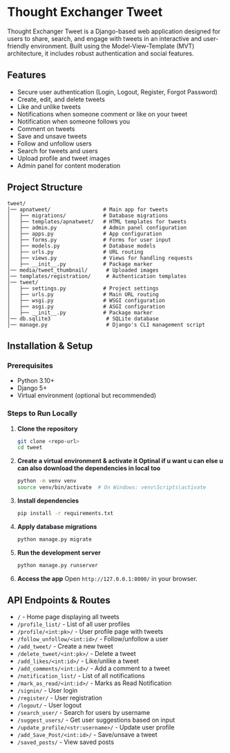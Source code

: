 # Thought Exchanger Tweet

Thought Exchanger Tweet is a Django-based web application designed for users to share, search, and engage with tweets in an interactive and user-friendly environment. Built using the Model-View-Template (MVT) architecture, it includes robust authentication and social features.


## Features

- Secure user authentication (Login, Logout, Register, Forgot Password)
- Create, edit, and delete tweets
- Like and unlike tweets
- Notifications when someone comment or like on your tweet
- Notification when someone follows you 
- Comment on tweets
- Save and unsave tweets
- Follow and unfollow users
- Search for tweets and users
- Upload profile and tweet images
- Admin panel for content moderation

## Project Structure

```
tweet/
│── apnatweet/                 # Main app for tweets
│   ├── migrations/            # Database migrations
│   ├── templates/apnatweet/   # HTML templates for tweets
│   ├── admin.py               # Admin panel configuration
│   ├── apps.py                # App configuration
│   ├── forms.py               # Forms for user input
│   ├── models.py              # Database models
│   ├── urls.py                # URL routing
│   ├── views.py               # Views for handling requests
│   ├── __init__.py            # Package marker
│── media/tweet_thumbnail/      # Uploaded images
│── templates/registration/     # Authentication templates
│── tweet/
│   ├── settings.py            # Project settings
│   ├── urls.py                # Main URL routing
│   ├── wsgi.py                # WSGI configuration
│   ├── asgi.py                # ASGI configuration
│   ├── __init__.py            # Package marker
│── db.sqlite3                  # SQLite database
│── manage.py                   # Django's CLI management script
```

## Installation & Setup

### Prerequisites

- Python 3.10+
- Django 5+
- Virtual environment (optional but recommended)

### Steps to Run Locally

1. **Clone the repository**
   ```sh
   git clone <repo-url>
   cd tweet
   ```
2. **Create a virtual environment & activate it Optinal if u want u can else u can also download the dependencies in local too**
   ```sh
   python -m venv venv
   source venv/bin/activate  # On Windows: venv\Scripts\activate
   ```
3. **Install dependencies**
   ```sh
   pip install -r requirements.txt
   ```
4. **Apply database migrations**
   ```sh
   python manage.py migrate
   ```
5. **Run the development server**
   ```sh
   python manage.py runserver
   ```
6. **Access the app**
   Open `http://127.0.0.1:8000/` in your browser.



## API Endpoints & Routes

- `/` - Home page displaying all tweets
- `/profile_list/` - List of all user profiles
- `/profile/<int:pk>/` - User profile page with tweets
- `/follow_unfollow/<int:id>/` - Follow/unfollow a user
- `/add_tweet/` - Create a new tweet
- `/delete_tweet/<int:pk>/` - Delete a tweet
- `/add_likes/<int:id>/` - Like/unlike a tweet
- `/add_comments/<int:id>/` - Add a comment to a tweet
-  `/notification_list/` - List of all notifications
-  `/mark_as_read/<int:id>/` - Marks as Read Notification
- `/signin/` - User login
- `/register/` - User registration
- `/logout/` - User logout
- `/search_user/` - Search for users by username
- `/suggest_users/` - Get user suggestions based on input
- `/update_profile/<str:username>/` - Update user profile
- `/add_Save_Post/<int:id>/` - Save/unsave a tweet
- `/saved_posts/` - View saved posts


```


